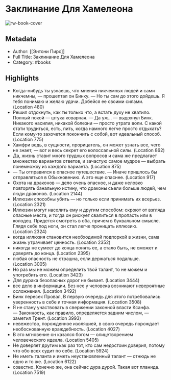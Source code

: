 # Заклинание Для Хамелеона

![rw-book-cover](https://readwise-assets.s3.amazonaws.com/static/images/default-book-icon-2.dae1dc4d332b.png)

## Metadata
- Author: [[Энтони  Пирс]]
- Full Title: Заклинание Для Хамелеона
- Category: #books

## Highlights
- Когда-нибудь ты узнаешь, что мнения никчемных людей и сами никчемны, — прошептал он Бинку. — Но ты сам до этого дойдешь. Я тебя понимаю и желаю удачи. Добейся ее своими силами. (Location 480)
- Решил отдохнуть, как ты только что, а встать духу не хватило. Полный покой — штука коварная. — Да уж… — выдохнул Бинк. Никакого насилия, никакой болезни — просто утрата воли. С какой стати трудиться, есть, пить, когда намного легче просто отдыхать? Если кому-то захочется покончить с собой, вот идеальный способ. (Location 775)
- Хамфри ведь, в сущности, прорицатель, он может узнать все, чего не знает, — вот и весь секрет его колоссальной силы. (Location 862)
- Да, жизнь ставит много трудных вопросов и сама же предлагает множество вариантов ответов, и зачастую самое мудрое — выбрать понемножку из каждого варианта. (Location 875)
- — Ты отправился в опасное путешествие. — Иначе пришлось бы отправляться в Обыкновению. А это еще опаснее. (Location 917)
- Охота на драконов — дело очень опасное, и даже неловко повторять банальную истину, что драконы съели больше людей, чем люди драконов. (Location 2144)
- Иллюзии способны убить — но только если принимать их всерьез. (Location 2321)
- Иллюзии могут насолить ему и другим способом: скроют от взгляда опасные места, и тогда он рискует свалиться в пропасть или в колодец. Придется смотреть в оба, причем в буквальном смысле. Глядя себе под ноги, он стал легче проницать иллюзию. (Location 2324)
- когда иллюзия становится необходимой подпоркой в жизни, сама жизнь утрачивает ценность. (Location 2352)
- никогда не сумеет до конца понять ее, а стало быть, не сможет и доверять до конца. (Location 2395)
- любая опасность не страшна, если держаться подальше. (Location 3005)
- Но раз мы не можем определить твой талант, то не можем и употребить его. (Location 3423)
- Для дурака безопасных дорог не бывает. (Location 3444)
- все дело в информации. Без нее у человека возникают невероятные осложнения. (Location 3492)
- Бинк пересек Провал, В первую очередь для этого потребовались уверенность в себе и точная информация. (Location 3508)
- Я не стану участвовать в свержении законной власти Ксанфа. — Законность, как правило, определяется задним числом, — заметил Трент. (Location 3993)
- невежество, порожденное изоляцией, в свою очередь порождает необоснованную враждебность. (Location 4027)
- В это мгновение он казался богом — олицетворением человеческого идеала. (Location 5405)
- Не доверяет другим как раз тот, кто сам недостоин доверия, потому что обо всех судит по себе. (Location 5924)
- Не иметь таланта и иметь неустановленный талант — отнюдь не одно и то же. (Location 6122)
- совестно. Конечно же, она сейчас дура дурой. Такая вот планида. (Location 7519)
